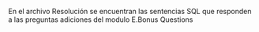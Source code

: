 En el archivo Resolución se encuentran las sentencias SQL que responden a las preguntas adiciones del modulo E.Bonus Questions
